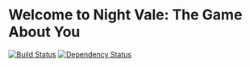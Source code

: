 Welcome to Night Vale: The Game About You
==========

[![Build Status](https://travis-ci.org/TheSeg/Night-Vale.png?branch=master)](https://travis-ci.org/TheSeg/Night-Vale)
[![Dependency Status](https://gemnasium.com/TheSeg/Night-Vale.png)](https://gemnasium.com/TheSeg/Night-Vale)